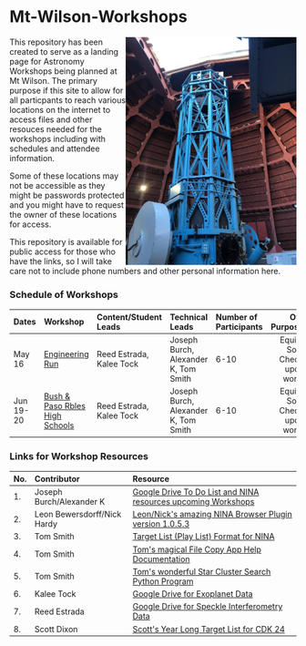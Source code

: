 # Mt-Wilson-Workshops

<img src="IMG_9222.jpeg" align="right" width=300px />

This repository has been created to serve as a landing page for Astronomy Workshops being planned at Mt Wilson.  The primary purpose if this site to allow for all particpants to reach various locations on the internet to access files and other resouces needed for the workshops including with schedules and attendee information. 

Some of these locations may not be accessible as they might be passwords protected and you might have to request the owner of these locations for access.

This repository is available for public access for those who have the links, so I will take care not to include phone numbers and other personal information here.

### Schedule of Workshops

Dates|Workshop|Content/Student Leads|Technical Leads|Number of Participants|Overall Purpose/Agenda
:---|:---|:---|:---|:---|:---:
May 16|[Engineering Run](engineering)|Reed Estrada, Kalee Tock|Joseph Burch, Alexander K, Tom Smith|6-10|Equipment & Software Checkout for upcoming workshops
Jun 19-20|[Bush & Paso Rbles High Schools](bushpaso)|Reed Estrada, Kalee Tock|Joseph Burch, Alexander K, Tom Smith|6-10|Equipment & Software Checkout for upcoming workshops


### Links for Workshop Resources

No.|Contributor|Resource
:---|:---|:---
1.|Joseph Burch/Alexander K|[Google Drive To Do List and NINA resources upcoming Workshops](https://drive.google.com/drive/folders/1N_8PJXVt-bxaEPOeWJJln_dxDEbLngll?usp=sharing)
2.|Leon Bewersdorff/Nick Hardy|[Leon/Nick's amazing NINA Browser Plugin version 1.0.5.3](https://drive.google.com/file/d/1DDfk6JIjIr8YannYIvoKHSm5wiio0v6d/view)
3.|Tom Smith|[Target List (Play List) Format for NINA](target_list_format.pdf)
4.|Tom Smith|[Tom's magical File Copy App Help Documentation](FileCopyHelp.pdf)
5.|Tom Smith|[Tom's wonderful Star Cluster Search Python Program]()
6.|Kalee Tock|[Google Drive for Exoplanet Data](https://drive.google.com/drive/olders/1bUdg7aniibfqsm30sNgyn3zKK5qs4tq0)
7.|Reed Estrada|[Google Drive for Speckle Interferometry Data](https://docs.google.com/document/u/0/d/1dFaNgAwE7uvuMEgTnrJmzSu0gu5Twrwv8XwlbSihxEw/edit)
8.|Scott Dixon|[Scott's Year Long Target List for CDK 24](year_long_target_list.csv)
